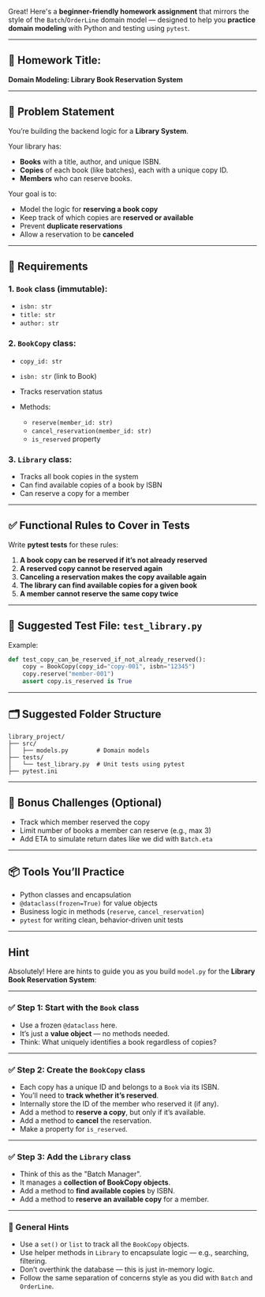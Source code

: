 Great! Here's a **beginner-friendly homework assignment** that mirrors the style of the `Batch`/`OrderLine` domain model — designed to help you **practice domain modeling** with Python and testing using `pytest`.

---

## 📝 Homework Title:

**Domain Modeling: Library Book Reservation System**

---

## 📘 Problem Statement

You’re building the backend logic for a **Library System**.

Your library has:

* **Books** with a title, author, and unique ISBN.
* **Copies** of each book (like batches), each with a unique copy ID.
* **Members** who can reserve books.

Your goal is to:

* Model the logic for **reserving a book copy**
* Keep track of which copies are **reserved or available**
* Prevent **duplicate reservations**
* Allow a reservation to be **canceled**

---

## 🎯 Requirements

### 1. `Book` class (immutable):

* `isbn: str`
* `title: str`
* `author: str`

### 2. `BookCopy` class:

* `copy_id: str`
* `isbn: str` (link to Book)
* Tracks reservation status
* Methods:

  * `reserve(member_id: str)`
  * `cancel_reservation(member_id: str)`
  * `is_reserved` property

### 3. `Library` class:

* Tracks all book copies in the system
* Can find available copies of a book by ISBN
* Can reserve a copy for a member

---

## ✅ Functional Rules to Cover in Tests

Write **pytest tests** for these rules:

1. **A book copy can be reserved if it’s not already reserved**
2. **A reserved copy cannot be reserved again**
3. **Canceling a reservation makes the copy available again**
4. **The library can find available copies for a given book**
5. **A member cannot reserve the same copy twice**

---

## 🧪 Suggested Test File: `test_library.py`

Example:

```python
def test_copy_can_be_reserved_if_not_already_reserved():
    copy = BookCopy(copy_id="copy-001", isbn="12345")
    copy.reserve("member-001")
    assert copy.is_reserved is True
```

---

## 🗂 Suggested Folder Structure

```
library_project/
├── src/
│   ├── models.py        # Domain models
├── tests/
│   └── test_library.py  # Unit tests using pytest
├── pytest.ini
```

---

## 🧠 Bonus Challenges (Optional)

* Track which member reserved the copy
* Limit number of books a member can reserve (e.g., max 3)
* Add ETA to simulate return dates like we did with `Batch.eta`

---

## 📦 Tools You’ll Practice

* Python classes and encapsulation
* `@dataclass(frozen=True)` for value objects
* Business logic in methods (`reserve`, `cancel_reservation`)
* `pytest` for writing clean, behavior-driven unit tests

---


## Hint

Absolutely! Here are hints to guide you as you build `model.py` for the **Library Book Reservation System**:

---

### ✅ Step 1: Start with the **`Book`** class

* Use a frozen `@dataclass` here.
* It’s just a **value object** — no methods needed.
* Think: What uniquely identifies a book regardless of copies?

---

### ✅ Step 2: Create the **`BookCopy`** class

* Each copy has a unique ID and belongs to a `Book` via its ISBN.
* You’ll need to **track whether it’s reserved**.
* Internally store the ID of the member who reserved it (if any).
* Add a method to **reserve a copy**, but only if it’s available.
* Add a method to **cancel** the reservation.
* Make a property for `is_reserved`.

---

### ✅ Step 3: Add the **`Library`** class

* Think of this as the "Batch Manager".
* It manages a **collection of BookCopy objects**.
* Add a method to **find available copies** by ISBN.
* Add a method to **reserve an available copy** for a member.

---

### 🔁 General Hints

* Use a `set()` or `list` to track all the `BookCopy` objects.
* Use helper methods in `Library` to encapsulate logic — e.g., searching, filtering.
* Don’t overthink the database — this is just in-memory logic.
* Follow the same separation of concerns style as you did with `Batch` and `OrderLine`.
